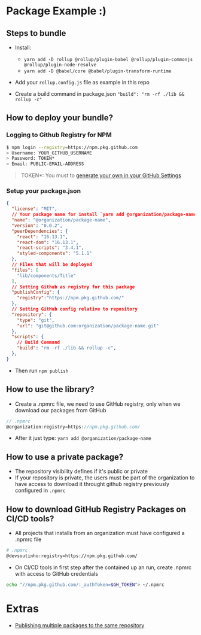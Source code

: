 # Package Example :)

## Steps to bundle

- Install:
  - `yarn add -D rollup @rollup/plugin-babel @rollup/plugin-commonjs @rollup/plugin-node-resolve`
  - `yarn add -D @babel/core @babel/plugin-transform-runtime`

- Add your `rollup.config.js` file as example in this repo

- Create a build command in package.json `"build": "rm -rf ./lib && rollup -c"`

## How to deploy your bundle?

### Logging to Github Registry for NPM

```sh
$ npm login --registry=https://npm.pkg.github.com
> Username: YOUR_GITHUB_USERNAME
> Password: TOKEN*
> Email: PUBLIC-EMAIL-ADDRESS
```

> TOKEN*: You must to [generate your own in your GitHub Settings](https://help.github.com/en/github/authenticating-to-github/creating-a-personal-access-token)

### Setup your package.json

```json
{
  "license": "MIT",
  // Your package name for install `yarn add @organization/package-name`
  "name": "@organization/package-name",
  "version": "0.0.2",
  "peerDependencies": {
    "react": "16.13.1",
    "react-dom": "16.13.1",
    "react-scripts": "3.4.1",
    "styled-components": "5.1.1"
  },
  // Files that will be deployed
  "files": [
    "lib/components/Title"
  ],
  // Setting Github as registry for this package
  "publishConfig": {
    "registry":"https://npm.pkg.github.com/"
  },
  // Setting GitHub config relative to repository
  "repository": {
    "type": "git",
    "url": "git@github.com:organization/package-name.git"
  },
  "scripts": {
    // Build Command
    "build": "rm -rf ./lib && rollup -c",
  },
}
```

- Then run `npm publish`

## How to use the library?

- Create a .npmrc file, we need to use GitHub registry, only when we download our packages from GitHub
```js
// .npmrc
@organization:registry=https://npm.pkg.github.com/
```

- After it just type: `yarn add @organization/package-name`

## How to use a private package?
- The repository visibility defines if it's public or private
- If your repository is private, the users must be part of the organization to have access to download it throught github registry previously configured in `.npmrc`


## How to download GitHub Registry Packages on CI/CD tools?

- All projects that installs from an organization must have configured a .npmrc file
```sh
# .npmrc
@devsoutinho:registry=https://npm.pkg.github.com/
```

- On CI/CD tools in first step after the contained up an run, create .npmrc with access to GitHub credentials
```sh
echo "//npm.pkg.github.com/:_authToken=$GH_TOKEN"> ~/.npmrc
```

# Extras

- [Publishing multiple packages to the same repository](https://help.github.com/en/packages/using-github-packages-with-your-projects-ecosystem/configuring-npm-for-use-with-github-packages#publishing-multiple-packages-to-the-same-repository)
